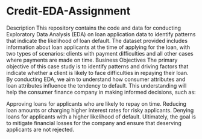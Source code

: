 # Credit-EDA-Assignment
Description
This repository contains the code and data for conducting Exploratory Data Analysis (EDA) on loan application data to identify patterns that indicate the likelihood of loan default. The dataset provided includes information about loan applicants at the time of applying for the loan, with two types of scenarios: clients with payment difficulties and all other cases where payments are made on time.
Business Objectives
The primary objective of this case study is to identify patterns and driving factors that indicate whether a client is likely to face difficulties in repaying their loan. By conducting EDA, we aim to understand how consumer attributes and loan attributes influence the tendency to default. This understanding will help the consumer finance company in making informed decisions, such as:

Approving loans for applicants who are likely to repay on time.
Reducing loan amounts or charging higher interest rates for risky applicants.
Denying loans for applicants with a higher likelihood of default.
Ultimately, the goal is to mitigate financial losses for the company and ensure that deserving applicants are not rejected.
